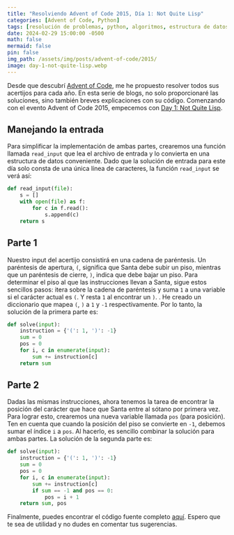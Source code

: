 ```yaml
---
title: "Resolviendo Advent of Code 2015, Día 1: Not Quite Lisp"
categories: [Advent of Code, Python]
tags: [resolución de problemas, python, algoritmos, estructura de datos]
date: 2024-02-29 15:00:00 -0500
math: false
mermaid: false
pin: false
img_path: /assets/img/posts/advent-of-code/2015/
image: day-1-not-quite-lisp.webp
---
```


Desde que descubrí [Advent of Code](https://adventofcode.com/2023/events), me he propuesto resolver todos sus acertijos para cada año. En esta serie de blogs, no solo proporcionaré las soluciones, sino también breves explicaciones con su código. Comenzando con el evento Advent of Code 2015, empecemos con [Day 1: Not Quite Lisp](https://adventofcode.com/2015/day/1).

## Manejando la entrada

Para simplificar la implementación de ambas partes, crearemos una función llamada `read_input` que lea el archivo de entrada y lo convierta en una estructura de datos conveniente. Dado que la solución de entrada para este día solo consta de una única línea de caracteres, la función `read_input` se verá así:

```python
def read_input(file):
    s = []
    with open(file) as f:
        for c in f.read():
            s.append(c)
    return s
```

## Parte 1

Nuestro input del acertijo consistirá en una cadena de paréntesis. Un paréntesis de apertura, `(`, significa que Santa debe subir un piso, mientras que un paréntesis de cierre, `)`, indica que debe bajar un piso. Para determinar el piso al que las instrucciones llevan a Santa, sigue estos sencillos pasos: itera sobre la cadena de paréntesis y suma `1` a una variable si el carácter actual es `(`. Y resta `1` al encontrar un `)`. . He creado un diccionario que mapea `(`, `)` a `1` y `-1` respectivamente. Por lo tanto, la solución de la primera parte es:

```python
def solve(input):
    instruction = {'(': 1, ')': -1}
    sum = 0
    pos = 0
    for i, c in enumerate(input):
        sum += instruction[c]
    return sum
```

## Parte 2

Dadas las mismas instrucciones, ahora tenemos la tarea de encontrar la posición del carácter que hace que Santa entre al sótano por primera vez. Para lograr esto, crearemos una nueva variable llamada `pos` (para posición). Ten en cuenta que cuando la posición del piso se convierte en `-1`, debemos sumar el índice `i` a `pos`. Al hacerlo, es sencillo combinar la solución para ambas partes. La solución de la segunda parte es:

```python
def solve(input):
    instruction = {'(': 1, ')': -1}
    sum = 0
    pos = 0
    for i, c in enumerate(input):
        sum += instruction[c]
        if sum == -1 and pos == 0:
            pos = i + 1
    return sum, pos
```

Finalmente, puedes encontrar el código fuente completo [aquí](https://github.com/crixodia/aoc/blob/main/2015/01_not_quite_lisp/main.py). Espero que te sea de utilidad y no dudes en comentar tus sugerencias.
